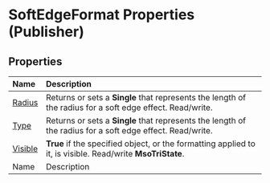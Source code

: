 
# SoftEdgeFormat Properties (Publisher)

## Properties



|**Name**|**Description**|
|:-----|:-----|
| [Radius](577920f2-2484-9f14-fdcd-09b5d6d5964c.md)|Returns or sets a  **Single** that represents the length of the radius for a soft edge effect. Read/write.|
| [Type](e4bd7a4b-17a5-b0c2-7fd8-34025651c19d.md)|Returns or sets a  **Single** that represents the length of the radius for a soft edge effect. Read/write.|
| [Visible](e95a9764-4e36-5757-3d78-ae0344bf3562.md)| **True** if the specified object, or the formatting applied to it, is visible. Read/write **MsoTriState**.|
|Name|Description|
